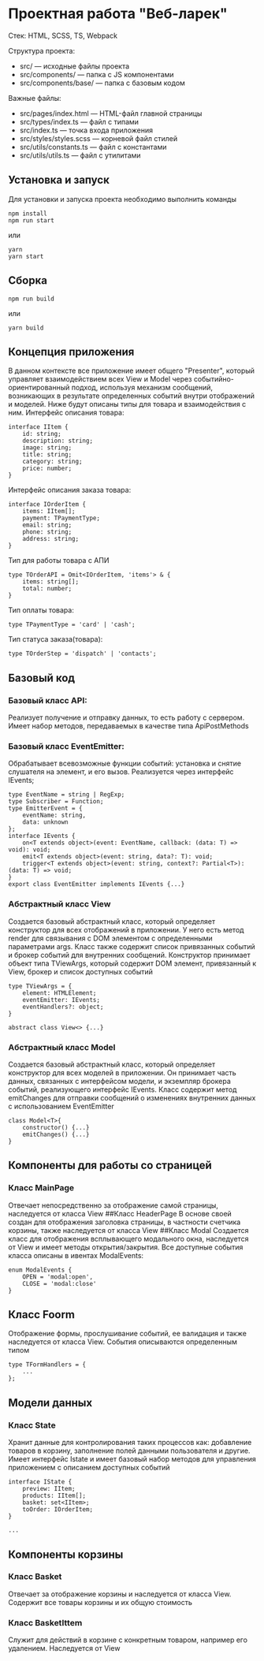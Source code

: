 # Проектная работа "Веб-ларек"

Стек: HTML, SCSS, TS, Webpack

Структура проекта:
- src/ — исходные файлы проекта
- src/components/ — папка с JS компонентами
- src/components/base/ — папка с базовым кодом

Важные файлы:
- src/pages/index.html — HTML-файл главной страницы
- src/types/index.ts — файл с типами
- src/index.ts — точка входа приложения
- src/styles/styles.scss — корневой файл стилей
- src/utils/constants.ts — файл с константами
- src/utils/utils.ts — файл с утилитами

## Установка и запуск
Для установки и запуска проекта необходимо выполнить команды

```
npm install
npm run start
```

или

```
yarn
yarn start
```
## Сборка

```
npm run build
```

или

```
yarn build
```
## Концепция приложения
В данном контексте все приложение имеет общего "Presenter", который управляет взаимодействием всех View и Model через событийно-ориентированный подход, используя механизм сообщений, возникающих в результате определенных событий внутри отображений и моделей.
Ниже будут описаны типы для товара и взаимодействия с ним.
Интерфейс описания товара: 
```
interface IItem {
    id: string;
    description: string;
    image: string;
    title: string;
    category: string;
    price: number;
}
```
Интерфейс описания заказа товара: 
```
interface IOrderItem {
    items: IItem[];
    payment: TPaymentType;
    email: string;
    phone: string;
    address: string;
}
```
Тип для работы товара с АПИ
```
type TOrderAPI = Omit<IOrderItem, 'items'> & {
    items: string[];
	total: number;
} 
```

Тип оплаты товара:
```
type TPaymentType = 'card' | 'cash';
```
Тип статуса заказа(товара):
```
type TOrderStep = 'dispatch' | 'contacts';
```

## Базовый код

### Базовый класс API:
Реализует получение и отправку данных, то есть работу с сервером. Имеет набор методов, передаваемых в качестве типа ApiPostMethods

### Базовый класс EventEmitter:
Обрабатывает всевозможные функции событий: установка и снятие слушателя на элемент, и его вызов.
Реализуется через интерфейс IEvents;
```
type EventName = string | RegExp;
type Subscriber = Function;
type EmitterEvent = {
    eventName: string,
    data: unknown
};
interface IEvents {
    on<T extends object>(event: EventName, callback: (data: T) => void): void;
    emit<T extends object>(event: string, data?: T): void;
    trigger<T extends object>(event: string, context?: Partial<T>): (data: T) => void;
}
export class EventEmitter implements IEvents {...}
```
### Абстрактный класс View
Создается базовый абстрактный класс, который определяет конструктор для всех отображений в приложении. У него есть метод render для связывания с DOM элементом с определенными параметрами args. Класс также содержит список привязанных событий и брокер событий для внутренних сообщений.
Конструктор принимает объект типа TViewArgs, который содержит DOM элемент, привязанный к View, брокер и список доступных событий
```
type TViewArgs = {
    element: HTMLElement;
	eventEmitter: IEvents;
	eventHandlers?: object;
}

abstract class View<> {...}
```
### Абстрактный класс Model 
Создается базовый абстрактный класс, который определяет конструктор для всех моделей в приложении. Он принимает часть данных, связанных с интерфейсом модели, и экземпляр брокера событий, реализующего интерфейс IEvents. Класс содержит метод emitChanges для отправки сообщений о изменениях внутренних данных с использованием EventEmitter
```
class Model<T>{
	constructor() {...}
	emitChanges() {...}
}
```
## Компоненты для работы со страницей
### Класс MainPage
Отвечает непосредственно за отображение самой страницы, наследуется от класса View
##Класс HeaderPage 
В основе своей создан для отображения заголовка страницы, в частности счетчика корзины, также наследуется от класса View
##Класс Modal 
Создается класс для отображения всплывающего модального окна, наследуется от View и имеет методы открытия/закрытия.
Все доступные события класса описаны в ивентах ModalEvents:
```
enum ModalEvents {
    OPEN = 'modal:open',
	CLOSE = 'modal:close'
}
```
## Класс Foorm
Отображение формы, прослушивание событий, ее валидация и также наследуется от класса View. События описываются определенным типом
```
type TFormHandlers = {
    ...
};
```
## Модели данных
### Класс State
Хранит данные для контролирования таких процессов как: добавление товаров в корзину, заполнение полей данными пользователя и другие. Имеет интерфейс Istate и имеет базовый набор методов для управления приложением с описанием доступных событий
```
interface IState {
    preview: IItem;
    products: IItem[];
    basket: set<IItem>;
    toOrder: IOrderItem;
}

...
```
## Компоненты корзины
### Класс Basket
Отвечает за отображение корзины и наследуется от класса View. Содержит все товары корзины и их общую стоимость 
### Класс BasketIttem
Служит для действий в корзине с конкретным товаром, например его удалением. Наследуется от View


